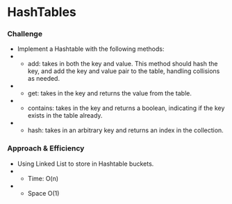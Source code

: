 # HashTables

### Challenge
* Implement a Hashtable with the following methods:
* * add: takes in both the key and value. This method should hash the key, and add the key and value pair to the table, handling collisions as needed.
* * get: takes in the key and returns the value from the table.
* * contains: takes in the key and returns a boolean, indicating if the key exists in the table already.
* * hash: takes in an arbitrary key and returns an index in the collection.

### Approach & Efficiency
* Using Linked List to store in Hashtable buckets.
* * Time: O(n)
* * Space O(1)